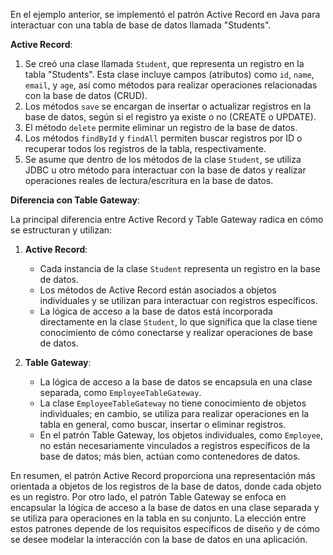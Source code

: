 En el ejemplo anterior, se implementó el patrón Active Record en Java para interactuar con una tabla de base de datos llamada "Students". 

**Active Record**:
1. Se creó una clase llamada `Student`, que representa un registro en la tabla "Students". Esta clase incluye campos (atributos) como `id`, `name`, `email`, y `age`, así como métodos para realizar operaciones relacionadas con la base de datos (CRUD).
2. Los métodos `save` se encargan de insertar o actualizar registros en la base de datos, según si el registro ya existe o no (CREATE o UPDATE).
3. El método `delete` permite eliminar un registro de la base de datos.
4. Los métodos `findById` y `findAll` permiten buscar registros por ID o recuperar todos los registros de la tabla, respectivamente.
5. Se asume que dentro de los métodos de la clase `Student`, se utiliza JDBC u otro método para interactuar con la base de datos y realizar operaciones reales de lectura/escritura en la base de datos.

**Diferencia con Table Gateway**:

La principal diferencia entre Active Record y Table Gateway radica en cómo se estructuran y utilizan:

1. **Active Record**:
   - Cada instancia de la clase `Student` representa un registro en la base de datos.
   - Los métodos de Active Record están asociados a objetos individuales y se utilizan para interactuar con registros específicos.
   - La lógica de acceso a la base de datos está incorporada directamente en la clase `Student`, lo que significa que la clase tiene conocimiento de cómo conectarse y realizar operaciones de base de datos.

2. **Table Gateway**:
   - La lógica de acceso a la base de datos se encapsula en una clase separada, como `EmployeeTableGateway`.
   - La clase `EmployeeTableGateway` no tiene conocimiento de objetos individuales; en cambio, se utiliza para realizar operaciones en la tabla en general, como buscar, insertar o eliminar registros.
   - En el patrón Table Gateway, los objetos individuales, como `Employee`, no están necesariamente vinculados a registros específicos de la base de datos; más bien, actúan como contenedores de datos.

En resumen, el patrón Active Record proporciona una representación más orientada a objetos de los registros de la base de datos, donde cada objeto es un registro. Por otro lado, el patrón Table Gateway se enfoca en encapsular la lógica de acceso a la base de datos en una clase separada y se utiliza para operaciones en la tabla en su conjunto. La elección entre estos patrones depende de los requisitos específicos de diseño y de cómo se desee modelar la interacción con la base de datos en una aplicación.